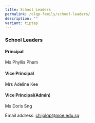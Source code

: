 ```yaml
---
title: School Leaders
permalink: /olqp-family/school-leaders/
description: ""
variant: tiptap
---
```

<h3>School Leaders</h3>
<h4>Principal</h4>
<p>Ms Phyllis Pham</p>
<h4>Vice Principal</h4>
<p>Mrs Adeline Kee</p>
<h4>Vice Principal(Admin)</h4>
<p>Ms Doris Sng</p>
<p>Email address:&nbsp;<a href="mailto:chijolqp@moe.edu.sg" rel="noopener noreferrer nofollow" target="_blank">chijolqp@moe.edu.sg</a>
</p>